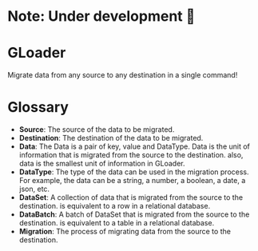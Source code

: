 # Note: Under development :construction:

# GLoader
Migrate data from any source to any destination in a single command!


# Glossary
- **Source**: The source of the data to be migrated.
- **Destination**: The destination of the data to be migrated.
- **Data**: The Data is a pair of key, value and DataType. Data is the unit of information that is migrated from the source to the destination. also, data is the smallest unit of information in GLoader.
- **DataType**: The type of the data can be used in the migration process. For example, the data can be a string, a number, a boolean, a date, a json, etc.
- **DataSet**: A collection of data that is migrated from the source to the destination. is equivalent to a row in a relational database.
- **DataBatch**: A batch of DataSet that is migrated from the source to the destination. is equivalent to a table in a relational database.
- **Migration**: The process of migrating data from the source to the destination.